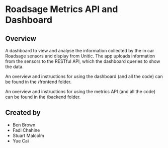 # Roadsage Metrics API and Dashboard

## Overview

A dashboard to view and analyse the information collected by the in car Roadsage sensors and display from Unitic. The app uploads information from the sensors to the RESTful API, which the dashboard queries to show the data.

An overview and instructions for using the dashboard (and all the code) can be found in the /frontend folder.

An overview and instructions for using the metrics API (and all the code) can be found in the /backend folder.

## Created by

- Ben Brown
- Fadi Chahine
- Stuart Malcolm
- Yue Cai
